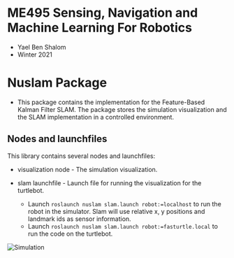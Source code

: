 # ME495 Sensing, Navigation and Machine Learning For Robotics
* Yael Ben Shalom
* Winter 2021


# Nuslam Package
* This package contains the implementation for the Feature-Based Kalman Filter SLAM. The package stores the simulation visualization and the SLAM implementation in a controlled environment.<br>


## Nodes and launchfiles
This library contains several nodes and launchfiles:
- visualization node - The simulation visualization.

- slam launchfile - Launch file for running the visualization for the turtlebot.
    * Launch `roslaunch nuslam slam.launch robot:=localhost` to run the robot in the simulator. Slam will use relative x, y positions and landmark ids as sensor information.
    * Launch `roslaunch nuslam slam.launch robot:=fasturtle.local` to run the code on the turtlebot.


![Simulation](https://github.com/ME495-Navigation/assignment-YaelBenShalom/blob/master/nuslam/images/simulation.png)
